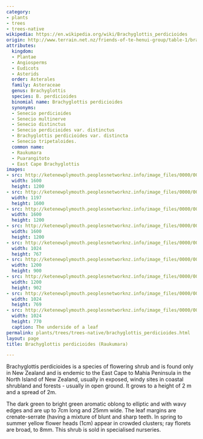 ```yaml
---
category:
- plants
- trees
- trees-native
wikipedia: https://en.wikipedia.org/wiki/Brachyglottis_perdicioides
origin: http://www.terrain.net.nz/friends-of-te-henui-group/table-1/brachyglottis-perdicioides-raukumara.html
attributes:
  kingdom:
  - Plantae
  - Angiosperms
  - Eudicots
  - Asterids
  order: Asterales
  family: Asteraceae
  genus: Brachyglottis
  species: B. perdicioides
  binomial name: Brachyglottis perdicioides
  synonyms:
  - Senecio perdicioides
  - Senecio multinerve
  - Senecio distinctus
  - Senecio perdicioides var. distinctus
  - Brachyglottis perdicioides var. distincta
  - Senecio tripetaloides.
  common name:
  - Raukumara
  - Puarangitoto
  - East Cape Brachyglottis
images:
- src: http://ketenewplymouth.peoplesnetworknz.info/image_files/0000/0008/3228/Brachyglottis_perdicioides__Raukumara_.JPG
  width: 1600
  height: 1200
- src: http://ketenewplymouth.peoplesnetworknz.info/image_files/0000/0012/8518/1-Brachyglottis_perdicioides___Raukumara.JPG
  width: 1197
  height: 1600
- src: http://ketenewplymouth.peoplesnetworknz.info/image_files/0000/0006/3179/Brachyglottis_perdicioides__Raukumara-006.JPG
  width: 1600
  height: 1200
- src: http://ketenewplymouth.peoplesnetworknz.info/image_files/0000/0012/8538/1-Brachyglottis_perdicioides___Raukumara-004.JPG
  width: 1600
  height: 1200
- src: http://ketenewplymouth.peoplesnetworknz.info/image_files/0000/0006/3184/Brachyglottis_perdicioides__Raukumara-018.JPG
  width: 1024
  height: 767
- src: http://ketenewplymouth.peoplesnetworknz.info/image_files/0000/0008/3233/Brachyglottis_perdicioides__Raukumara_-003.JPG
  width: 1200
  height: 900
- src: http://ketenewplymouth.peoplesnetworknz.info/image_files/0000/0003/8019/Brachyglottis_pericioides__Raukumara-013.JPG
  width: 1200
  height: 902
- src: http://ketenewplymouth.peoplesnetworknz.info/image_files/0000/0003/8024/Brachyglottis_pericioides__Raukumara-015.JPG
  width: 1024
  height: 769
- src: http://ketenewplymouth.peoplesnetworknz.info/image_files/0000/0003/8029/Brachyglottis_pericioides__Raukumara-016.JPG
  width: 1024
  height: 770
  caption: The underside of a leaf
permalink: plants/trees/trees-native/brachyglottis_perdicioides.html
layout: page
title: Brachyglottis perdicioides (Raukumara)

---
```

Brachyglottis perdicioides is a species of flowering shrub and is found only in New Zealand and is endemic to the East Cape to Mahia Peninsula in the North Island of New Zealand, usually in exposed, windy sites in coastal shrubland and forests - usually in open ground. It grows to a height of 2 m and a spread of 2m. 

The dark green to bright green aromatic oblong to elliptic and with wavy edges and are up to 7cm long and 25mm wide. The leaf margins are crenate-serrate (having a mixture of blunt and sharp teeth. 
In spring to summer yellow flower heads (1cm) appear in crowded clusters; ray florets are broad, to 8mm. 
This shrub is sold in specialised nurseries.
